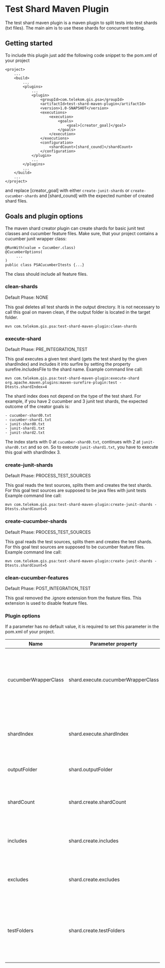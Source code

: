 # Test Shard Maven Plugin

The test shard maven plugin is a maven plugin to split tests into test shards (txt files). The main aim is to use these shards for concurrent testing.

## Getting started

To include this plugin just add the following code snippet to the pom.xml of your project
```
<project>
	...	
	<build>
		...		
        <plugins>
			...	
            <plugin>
                <groupId>com.telekom.gis.psa</groupId>
                <artifactId>test-shard-maven-plugin</artifactId>
                <version>1.0-SNAPSHOT</version>
                <executions>
                    <execution>
                        <goals>
                            <goal>[creator_goal]</goal>
                        </goals>
                    </execution>
                </executions>
                <configuration>
                    <shardCount>[shard_cound]</shardCount>
                </configuration>
            </plugin>			
			...
        </plugins>		
		...
    </build>	
	...
</project>
```

and replace [creator_goal] with either `create-junit-shards` or `create-cucumber-shards` and [shard_cound] with the
expected number of created shard files.

## Goals and plugin options

The maven shard creator plugin can create shards for basic junit test classes and cucumber feature files.
Make sure, that your project contains a cucumber junit wrapper class:

```
@RunWith(value = Cucumber.class)
@CucumberOptions(
     ...
)
public class PSACucumberItests {...}
```

The class should include all feature files.

### clean-shards
Default Phase: NONE

This goal deletes all test shards in the output directory. It is not necessary to call this goal on maven clean,
if the output folder is located in the target folder.
```
mvn com.telekom.gis.psa:test-shard-maven-plugin:clean-shards
```

### execute-shard
Default Phase: PRE_INTEGRATION_TEST

This goal executes a given test shard (gets the test shard by the given shardIndex) and includes it into surfire by setting the property surefire.includesFile to the shard name.
Example command line call:
```
mvn com.telekom.gis.psa:test-shard-maven-plugin:execute-shard org.apache.maven.plugins:maven-surefire-plugin:test -Dtests.shardIndex=4
```

The shard index does not depend on the type of the test shard. For example, if you have 2 cucumber and 3 junit test shards, the expected outcome
of the creator goals is:
```
- cucumber-shard0.txt
- cucumber-shard1.txt
- junit-shard0.txt
- junit-shard1.txt
- junit-shard2.txt
``` 
The index starts with 0 at `cucumber-shard0.txt`, continues with 2 at `junit-shard0.txt` and so on. So to execute
`junit-shard1.txt`, you have to execute this goal with shardIndex 3. 


### create-junit-shards
Default Phase: PROCESS_TEST_SOURCES

This goal reads the test sources, splits them and creates the test shards.
For this goal test sources are supposed to be java files with junit tests
Example command line call:
```
mvn com.telekom.gis.psa:test-shard-maven-plugin:create-junit-shards -Dtests.shardCount=5
```

### create-cucumber-shards
Default Phase: PROCESS_TEST_SOURCES

This goal reads the test sources, splits them and creates the test shards.
For this goal test sources are supposed to be cucumber feature files.
Example command line call:
```
mvn com.telekom.gis.psa:test-shard-maven-plugin:create-junit-shards -Dtests.shardCount=5
```

### clean-cucumber-features
Default Phase: POST_INTEGRATION_TEST

This goal removed the .ignore extension from the feature files. This extension is used to disable feature files.

### Plugin options

If a parameter has no default value, it is required to set this parameter in the pom.xml of your project.

Name | Parameter property | description | goal | default value
--- | --- | --- | --- | ---
cucumberWrapperClass | shard.execute.cucumberWrapperClass | The full class name (package and class name) of the wrapper class for cucumber tests | execute-shard | none, but only required if cucumber tests are executed 
shardIndex | shard.execute.shardIndex | The index of the shard to be loaded into surfire (see goal description) | execute-shard | 
outputFolder | shard.outputFolder | The output directory for the test shards | all | `${project.build.directory}/test-shards`
shardCount | shard.create.shardCount | The amount of shards to be created (by each creator goal) | create-junit-shards, create-cucumber-shards |
includes | shard.create.includes | The path pattern for the test files to be included | create-junit-shards, create-cucumber-shards | `{**/*Test.java}` for junit, `{**/*.feature}` for cucumber
excludes | shard.create.excludes | The path pattern for the test files to be excluded | create-junit-shards, create-cucumber-shards | []
testFolders | shard.create.testFolders | The directories, where to search for the the test files, do not include parts of package names | create-junit-shards, create-cucumber-shards, clean-cucumber-features | `${project.build.testSourceDirectory}`
